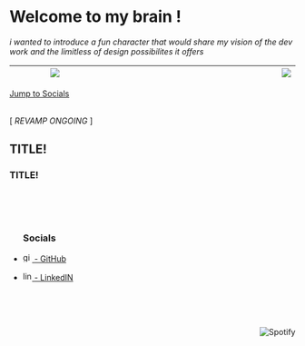 # Welcome to my brain !

*i wanted to introduce a fun character that would share my vision of the dev work and the limitless of design possibilites it offers*
<table>
  <thead>
    <tr>
      <th width='300px'>
        <img src='https://user-images.githubusercontent.com/81152973/231556443-e57dd167-0a9c-42f7-a650-9574a9dc0de4.png'>
      </th>
      <th width='700px'><img align='right' src='https://readme-typing-svg.herokuapp.com?font=Bebas+Neue&color=%EEEEEE&size=30&duration=3000&pause=&multiline=true&repeat=false&width=650&height=85&lines=+I+am+Omega%2C+the+culmination+of+all+that+has+come+before+me;+and+the+gateway+to+the+limitless+possibilities+of+the+future.'/></th>
    </tr>
  </thead>
</table>


  <div align="center" style="display: flex; align-items: flex-start;">
    <a href='#socials'>Jump to Socials</a>
  </div>

<br>


[ *REVAMP ONGOING* ]

## TITLE!

### TITLE!

<br><br><br>

<ul>

### Socials

<li>

[<img src='https://svgshare.com/i/cVB.svg' alt='github' height='16'> - GitHub](https://github.com/AlexandreHamm)

</li><li>

[<img src='https://svgshare.com/i/cV1.svg' alt='linkedin' height='16'> - LinkedIN](https://www.linkedin.com/in/alexandre-hamm-a30545209/)

</li>

</ul>

<br><br><br>

[<img align="right" src="https://spotify-github-profile.vercel.app/api/view?uid=xdeepz&cover_image=true&theme=novatorem&bar_color=0dbef2&bar_color_cover=false&align=right" alt="Spotify">](https://spotify-github-profile.vercel.app/api/view?uid=xdeepz&redirect=true)
